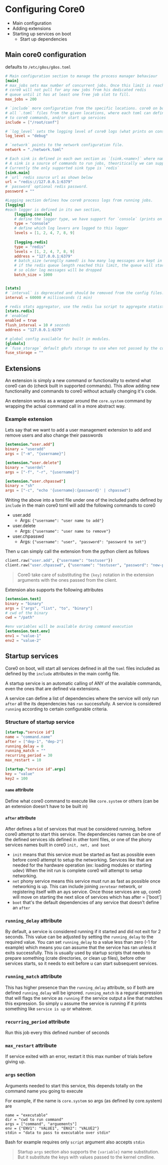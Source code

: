 # Configuring Core0

- Main configuration
- Adding extensions
- Starting up services on boot
  - Start up dependencies
  
## Main core0 configuration
defaults to `/etc/g8os/g8os.toml`

```toml
# Main configuration section to manage the process manager behaviour
[main]
# max_jobs sets max number of concurrent jobs. Once this limit is reached 
# core0 will not pull for any new jobs from his dedicated redis
# queue until it has at least one free job slot to fill.
max_jobs = 200

# `include` more configuration from the specific locations. core0 on boot will try to load 
# all `.toml` files from the given locations, where each toml can define one or more extension
# to core0 commands, and/or start up services 
include = ["/root/conf"]

# `log_level` sets the logging level of core0 logs (what prints on console)
log_level = "debug"

# `network` points to the network configuration file.
network = "./network.toml"

# Each sink is defined in each own section as `[sink.<name>]` where name can be anything.
# A sink is a source of commands to run jobs, theoritically we can support more than sink type.
# Currently the only supported sink type is `redis`
[sink.main]
# `url` redis source url as shown below
url = "redis://127.0.0.1:6379"
# `password` optional redis password.
password = ""

#Logging section defines how core0 process logs from running jobs. 
[logging]
#each logger is defined in its own section, 
    [logging.console]
    # define the logger type, we have support for `console` (prints on stdout of core0)
    type = "console"
    # define which log levers are logged to this logger
    levels = [1, 2, 4, 7, 8, 9]
	
	[logging.redis]
	type = "redis"
	levels = [1, 2, 4, 7, 8, 9]
	address = "127.0.0.1:6379"
	# batch_size (wronglly named) is how many log messages are kept in the queue
	# if the redis queue length reached this limit, the queue will start to be trimmed
	# so older log messages will be dropped
	batch_size = 1000


[stats]
# `interval` is deprecated and should be removed from the config files.
interval = 60000 # milliseconds (1 min)

# redis stats aggregator, use the redis lua script to aggregate statistcs outed by jobs.
[stats.redis]
# `enabled` 
enabled = true
flush_interval = 10 # seconds
address = "127.0.0.1:6379"

# global config available for built in modules.
[globals]
# `fuse_storage` default g8ufs storage to use when not passed by the container.create command.
fuse_storage = ""
```

## Extensions
An extension is simply a new command or functionality to extend what core0 can do (check built in supported commands).
This allow adding new functionality and commands to core0 without actually changing it's code.

An extension works as a wrapper around the `core.system` command by wrapping the actual command
call in a more abstract way.

### Example extension
Lets say that we want to add a user management extension to add and remove users and also change
 their passwords
```toml
[extension."user.add"]
binary = "useradd"
args = ["-m", "{username}"]

[extension."user.delete"]
binary = "userdel"
args = ["-f", "-r", "{username}"]

[extension."user.chpasswd"]
binary = "sh"
args = ["-c", "echo '{username}:{password}' | chpasswd"]
```

Writing the above into a toml file under one of the included paths defined by `include` in the main
 core0 toml will add the following commands to core0
 
- user.add
  - Args: `{"username": "user name to add"}`
- user.delete
  - Args: `{"username": "user name to remove"}`
- user.chpasswd
  - Args: `{"username": "user", "password": "password to set"}`
  
Then u can simply call the extension from the python client as follows
```python
client.raw("user.add", {"username": "testuser"})
client.raw("user.chpasswd", {"username": "testuser", "password": "new-password"})
```

> Core0 take care of substituting the `{key}` notation in the extension arguments with 
the ones passed from the client.

Extension also supports the following attributes

```toml
[extension.test]
binary = "binary"
args = ["args", "list", "to", "binary"]
# cwd of the binary
cwd = "/path"

#env variables will be available during command execution
[extension.test.env]
env1 = "value-1"
env2 = "value-2"
```

## Startup services
Core0 on boot, will start all services defined in all the `toml` files included as defined by the `include`
attributes in the main config file.

A startup service is an automatic calling of ANY of the available commands, even the ones that
are defined via extensions.

A service can define a list of dependencies where the service will only run `after` all the its dependencies
has `ran` successfully. A service is considered `running` according to certain configurable criteria.  

### Structure of startup service
```toml
[startup."service id"]
name = "command.name"
after = ["dep-1", "dep-2"]
running_delay = 0
running_match = ""
recurring_period = 30
max_restart = 10

[startup."service id".args]
key = "value"
key2 = 100
```

#### `name` attribute
Define what core0 command to execute like `core.system` or others (can be an extension doesn't have to be built in)

#### `after` attribute
After defines a list of services that must be considered running, before core0 attempt to start
this service. The dependencies names can be one of the defined services ids defined in other toml 
files, or one of the phony services names built in core0 `init, net, and boot`
- `init` means that this service must be started as fast as possible even before core0 attempt to
  setup the networking. Services like that are needed for the hardware operation (ex: loading modules or starting udev)
  When the init run is complete core0 will attempt to setup networking.
- `net` phony service means this service must run as fast as possible once networking is up. This can 
include joining `zerotear` network, or registering itself with an ays service. Once those services
are up, core0 will move on starting the next slice of services which has after = ['boot']
- `boot` that's the default dependencies of any service that doesn't define an `after`

### `running_delay` attribute
By default, a service is considered running if it started and did not exit for 2 seconds. This value can be
adjusted by setting the `running_delay` to the required value.
You can set `running_delay` to a value less than zero (-1 for example) which means you can assume that
the service has ran unless it exits successfully. This is usually used by startup scripts that needs
to prepare something (crate directories, or clean up files), before other services starts, so it needs to
exit before u can start subsequent services.

### `running_match` attribute
This has higher presence than the `running_delay` attribute, so if both are defined `running_delay` will be
ignored. `running_match` is a regural expression that will flags the service as `running` if the service
output a line that matches this expression. So simply u assume the service is running if it prints something
like `service is up` or whatever.
 
### `recurring_period` attribute
Run this job every this defined number of seconds

### `max_restart` attribute
If service exited with an error, restart it this max number of trials before giving up.

### `args` section
Arguments needed to start this service, this depends totally on the command name you going to execute

For example, if the name is `core.system` so args (as defined by core.system) are
```
name = "executable"
dir = "cwd to run command"
args = ["command", "arguements"]
env = {"ENV1": "VALUE1", "ENV2": "VALUE2"}
stdin = "data to pass to executable over stdin"
```

Bash for example requires only `script` argument also accepts `stdin`

> Startup `args` section also supports the `{variable}` name substitution. But it substitute the keys
with values passed to the kernel cmdline.